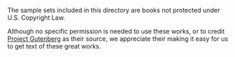 The sample sets included in this directory are books not protected
under U.S. Copyright Law. 

Although no specific permission is needed to use these works, or to credit
[Project Gutenberg](https://www.gutenberg.org/) as their source, we 
appreciate their making it easy for us to get text of these great works.

